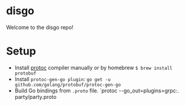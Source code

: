 # disgo

Welcome to the disgo repo!

# Setup

 - Install [protoc](https://github.com/google/protobuf/releases) compiler manually or by homebrew `$ brew install protobuf`
 - Install `protoc-gen-go plugin`: `go get -u github.com/golang/protobuf/protoc-gen-go`
 - Build Go bindings from `.proto` file. `protoc --go_out=plugins=grpc:. party/party.proto